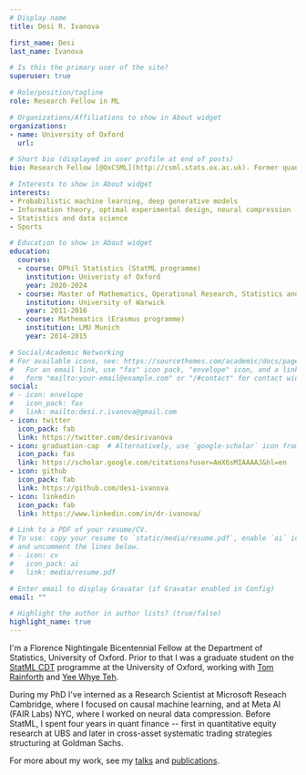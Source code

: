 ```yaml
---
# Display name
title: Desi R. Ivanova

first_name: Desi
last_name: Ivanova

# Is this the primary user of the site?
superuser: true

# Role/position/tagline
role: Research Fellow in ML

# Organizations/Affiliations to show in About widget
organizations:
- name: University of Oxford
  url:

# Short bio (displayed in user profile at end of posts)
bio: Research Fellow [@OxCSML](http://csml.stats.ox.ac.uk). Former quant, former former gymnast.

# Interests to show in About widget
interests:
- Probabilistic machine learning, deep generative models
- Information theory, optimal experimental design, neural compression
- Statistics and data science
- Sports

# Education to show in About widget
education:
  courses:
  - course: DPhil Statistics (StatML programme)
    institution: Univeristy of Oxford
    year: 2020-2024
  - course: Master of Mathematics, Operational Research, Statistics and Economics (MMORSE)
    institution: University of Warwick
    year: 2011-2016
  - course: Mathematics (Erasmus programme)
    institution: LMU Munich
    year: 2014-2015

# Social/Academic Networking
# For available icons, see: https://sourcethemes.com/academic/docs/page-builder/#icons
#   For an email link, use "fas" icon pack, "envelope" icon, and a link in the
#   form "mailto:your-email@example.com" or "/#contact" for contact widget.
social:
# - icon: envelope
#   icon_pack: fas
#   link: mailto:desi.r.ivanova@gmail.com
- icon: twitter
  icon_pack: fab
  link: https://twitter.com/desirivanova
- icon: graduation-cap  # Alternatively, use `google-scholar` icon from `ai` icon pack
  icon_pack: fas
  link: https://scholar.google.com/citations?user=AmX6sMIAAAAJ&hl=en
- icon: github
  icon_pack: fab
  link: https://github.com/desi-ivanova
- icon: linkedin
  icon_pack: fab
  link: https://www.linkedin.com/in/dr-ivanova/

# Link to a PDF of your resume/CV.
# To use: copy your resume to `static/media/resume.pdf`, enable `ai` icons in `params.toml`,
# and uncomment the lines below.
# - icon: cv
#   icon_pack: ai
#   link: media/resume.pdf

# Enter email to display Gravatar (if Gravatar enabled in Config)
email: ""

# Highlight the author in author lists? (true/false)
highlight_name: true
---
```


I'm a Florence Nightingale Bicentennial Fellow at the Department of Statistics, University of Oxford.
Prior to that I was a graduate student on the [StatML CDT](https://statml.io/) programme at the University of Oxford, working with [Tom Rainforth](https://www.robots.ox.ac.uk/~twgr) and [Yee Whye Teh](https://www.stats.ox.ac.uk/~teh).
<!-- During my PhD I did two research internships: one at Microsoft Reseach Cambridge, where I focused on causal machine learning and one at Meta AI (FAIR Labs) NYC, where I worked on neural data compression.
I am expected to complete my PhD in early 2025. -->
<!-- In April 2024 I will be starting as a Florence Nightingale Bicentenary Fellow at the department of Statistics, University of Oxford. -->
During my PhD I've interned as a Research Scientist at Microsoft Reseach Cambridge, where I focused on causal machine learning, and at Meta AI (FAIR Labs) NYC, where I worked on neural data compression.
Before StatML, I spent four years in quant finance -- first in quantitative equity research at UBS and later in cross-asset systematic trading strategies structuring at Goldman Sachs.

<!-- I'm passionate about the **rigorous** use of statistics and machine learning in **applied settings**, specifically when obtaining more data is difficult and/or impossible. In such cases I firmly believe it is crucial to 1) incorporate domain knowledge when training data-driven models; 2) thoroughly evaluate these models against suitable baselines; and 3) properly interpret the results of statistical analyses. -->

For more about my work, see my [talks](event) and [publications](publication).